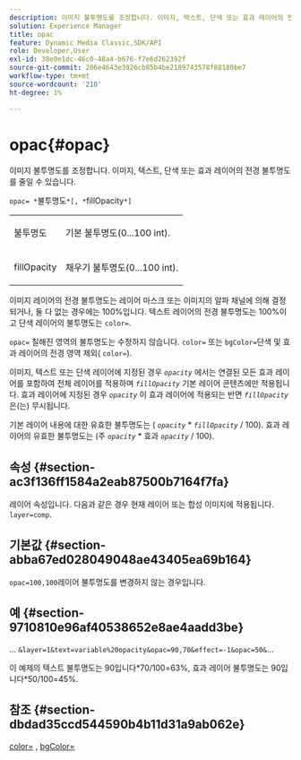 ```yaml
---
description: 이미지 불투명도를 조정합니다. 이미지, 텍스트, 단색 또는 효과 레이어의 전경 불투명도를 줄일 수 있습니다.
solution: Experience Manager
title: opac
feature: Dynamic Media Classic,SDK/API
role: Developer,User
exl-id: 38e0e1dc-46c0-48a4-b676-f7e6d262392f
source-git-commit: 206e4643e3926cb85b4be2189743578f88180be7
workflow-type: tm+mt
source-wordcount: '210'
ht-degree: 1%

---
```


# opac{#opac}

이미지 불투명도를 조정합니다. 이미지, 텍스트, 단색 또는 효과 레이어의 전경 불투명도를 줄일 수 있습니다.

`opac= *`불투명도`*[, *`fillOpacity`*]`

<table id="simpletable_DA4B5D86C496480886FADB284AD6047F"> 
 <tr class="strow"> 
  <td class="stentry"> <p><span class="varname"> 불투명도</span> </p> </td> 
  <td class="stentry"> <p>기본 불투명도(0...100 int). </p></td> 
 </tr> 
 <tr class="strow"> 
  <td class="stentry"> <p><span class="varname"> fillOpacity</span> </p></td> 
  <td class="stentry"> <p>채우기 불투명도(0...100 int). </p></td> 
 </tr> 
</table>

이미지 레이어의 전경 불투명도는 레이어 마스크 또는 이미지의 알파 채널에 의해 결정되거나, 둘 다 없는 경우에는 100%입니다. 텍스트 레이어의 전경 불투명도는 100%이고 단색 레이어의 불투명도는 `color=`.

`opac=` 칠해진 영역의 불투명도는 수정하지 않습니다. `color=` 또는 `bgColor=`단색 및 효과 레이어의 전경 영역 제외( `color=`).

이미지, 텍스트 또는 단색 레이어에 지정된 경우 *`opacity`* 에서는 연결된 모든 효과 레이어를 포함하여 전체 레이어를 적용하며 *`fillOpacity`* 기본 레이어 콘텐츠에만 적용됩니다. 효과 레이어에 지정된 경우 *`opacity`* 이 효과 레이어에 적용되는 반면 *`fillOpacity`* 은(는) 무시됩니다.

기본 레이어 내용에 대한 유효한 불투명도는 ( *`opacity`* &#42; *`fillOpacity`* / 100). 효과 레이어의 유효한 불투명도는 (주 *`opacity`* &#42; 효과 *`opacity`* / 100).

## 속성 {#section-ac3f136ff1584a2eab87500b7164f7fa}

레이어 속성입니다. 다음과 같은 경우 현재 레이어 또는 합성 이미지에 적용됩니다. `layer=comp`.

## 기본값 {#section-abba67ed028049048ae43405ea69b164}

`opac=100,100`레이어 불투명도를 변경하지 않는 경우입니다.

## 예 {#section-9710810e96af40538652e8ae4aadd3be}

… `&layer=1&text=variable%20opacity&opac=90,70&effect=-1&opac=50&`…

이 예제의 텍스트 불투명도는 90입니다&#42;70/100=63%, 효과 레이어 불투명도는 90입니다&#42;50/100=45%.

## 참조 {#section-dbdad35ccd544590b4b11d31a9ab062e}

[color=](/help/aem-is-ir-api/is-api/http-ref/image-serving-api-ref/c-http-protocol-reference/c-data-types/r-is-http-color.md) , [bgColor=](../../../../../is-api/http-ref/image-serving-api-ref/c-http-protocol-reference/c-command-reference/r-bgcolor.md#reference-441371ba4ef54fe781887c5ae448f6ab)
